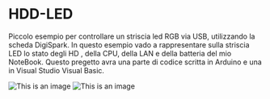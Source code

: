 # HDD-LED
Piccolo esempio per controllare un striscia led RGB via USB, utilizzando la scheda DigiSpark.
In questo esempio vado a rappresentare sulla striscia LED lo stato degli HD , della CPU, della LAN e della batteria del mio NoteBook.
Questo pregetto avra una parte di codice scritta in Arduino e una in Visual Studio Visual Basic.

![This is an image](https://www.drhack.it/images/HDDLED/HDDLED001.jpg)
![This is an image](https://www.drhack.it/images/HDDLED/HDDLED002.jpg)
